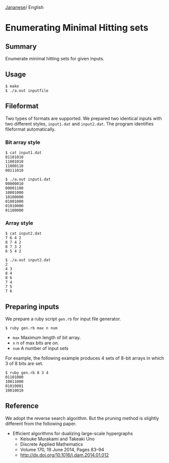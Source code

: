 [Jananese](README_ja.md)/ English

# Enumerating Minimal Hitting sets

## Summary

Enumerate minimal hitting sets for given inputs.

## Usage

    $ make
    $ ./a.out inputfile

## Fileformat

Two types of formats are supported. We prepared two identical inputs with two different styles, `input1.dat` and `input2.dat`. The program identifies fileformat automatically.

### Bit array style

    $ cat input1.dat
    01101010
    11001010
    11000110
    00111010

    $ ./a.out input1.dat
    00000010
    00001100
    10001000
    10100000
    01001000
    01010000
    01100000

### Array style

    $ cat input2.dat
    7 6 4 2
    8 7 4 2
    8 7 3 2
    6 5 4 2

    $ ./a.out input2.dat
    2
    4 3
    8 4
    8 6
    7 4
    7 5
    7 6

## Preparing inputs

We prepare a ruby script `gen.rb` for input file generator.

    $ ruby gen.rb max n num

- `max` Maximum length of bit array.
- `n` n of max bits are on.
- `num` A number of input sets

For example, the following example produces 4 sets of 8-bit arrays in which 3 of 8 bits are set.

    $ ruby gen.rb 8 3 4
    01101000
    10011000
    01010001
    10010010

## Reference

We adopt the reverse search algorithm. But the pruning method is slightly different from the following paper.

- Efficient algorithms for dualizing large-scale hypergraphs
    - Keisuke Murakami and Takeaki Uno
    - Discrete Applied Mathematics
    - Volume 170, 19 June 2014, Pages 83–94
    - http://dx.doi.org/10.1016/j.dam.2014.01.012
